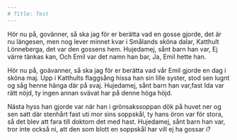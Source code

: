 ```yaml
---
# Title: Test
---
```


<p class="old-fashioned">
Hör nu på, govänner, så ska jag för er berätta vad en gosse gjorde, det är nu längesen, men nog lever minnet kvar i Smålands sköna dalar, Katthult Lönneberga, det var den gossens hem. Hujedamej, sånt barn han var, Ej värre tänkas kan, Och Emil var det namn han bar, Ja, Emil hette han.
</p>

<p class="modern">
Hör nu på, goävanner, så ska jag för er berätta vad vår Emil gjorde en dag i sköna maj. Upp i Katthults flaggsång hissa han sin lille syster, stod sen lugnt og såg henne hänga där på svaj. Hujedamej, sånt barn han var,fast Ida var rätt nöjd, ty ingen annan svävat har på denne höga höjd.
</p>

<p class="worst-ever">
Nästa hyss han gjorde var när han i grönsakssoppan dök på huvet ner og sen satt där stenhårt fast uti mor sins soppskål, ty hans öron var för stora, så det blev att fara till doktorn det med hast. Hujedamej, sånt barn han var, tror inte också ni, att den som blott en soppskål har vill ej ha gossar i?
</p>
